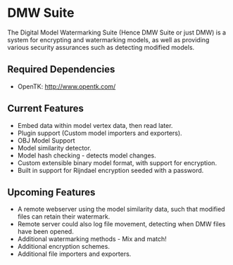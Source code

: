 # DMW Suite
The Digital Model Watermarking Suite (Hence DMW Suite or just DMW) is a system for encrypting and watermarking models, as well as providing various security assurances such as detecting modified models.

## Required Dependencies
* OpenTK: http://www.opentk.com/

## Current Features
* Embed data within model vertex data, then read later.
* Plugin support (Custom model importers and exporters).
 * OBJ Model Support
* Model similarity detector.
* Model hash checking - detects model changes.
* Custom extensible binary model format, with support for encryption.
 * Built in support for Rijndael encryption seeded with a password.

## Upcoming Features
* A remote webserver using the model similarity data, such that modified files can retain their watermark.
 * Remote server could also log file movement, detecting when DMW files have been opened.
* Additional watermarking methods - Mix and match!
* Additional encryption schemes.
* Additional file importers and exporters.
